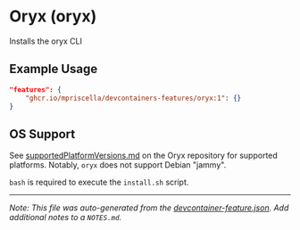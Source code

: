 
# Oryx (oryx)

Installs the oryx CLI

## Example Usage

```json
"features": {
    "ghcr.io/mpriscella/devcontainers-features/oryx:1": {}
}
```





## OS Support

See [supportedPlatformVersions.md](https://github.com/microsoft/Oryx/blob/main/doc/supportedPlatformVersions.md) on the Oryx repository for supported platforms.  Notably, `oryx` does not support Debian "jammy".

`bash` is required to execute the `install.sh` script.


---

_Note: This file was auto-generated from the [devcontainer-feature.json](https://github.com/mpriscella/devcontainers-features/blob/main/src/oryx/devcontainer-feature.json).  Add additional notes to a `NOTES.md`._
